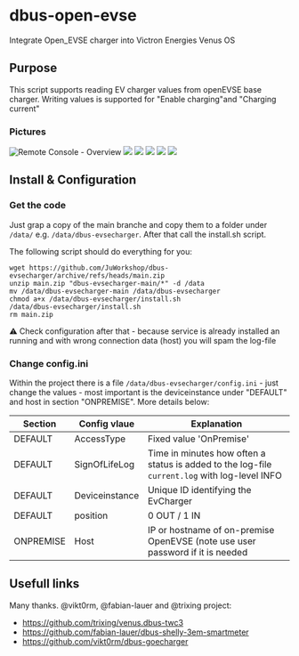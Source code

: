 # dbus-open-evse
Integrate Open_EVSE charger into Victron Energies Venus OS

## Purpose
This script supports reading EV charger values from openEVSE base charger. Writing values is supported for "Enable charging"and  "Charging current" 

### Pictures
![Remote Console - Overview](img/1-DeviceList.png) 
![](img/2-EVSE.png)
![](img/3-Device.png)
![](img/4-VRM_Portal.png)
![](img/5-VRM_Devices.png)
![](img/6-VRM_Graph.png)

## Install & Configuration
### Get the code
Just grap a copy of the main branche and copy them to a folder under `/data/` e.g. `/data/dbus-evsecharger`.
After that call the install.sh script.

The following script should do everything for you:
```
wget https://github.com/JuWorkshop/dbus-evsecharger/archive/refs/heads/main.zip
unzip main.zip "dbus-evsecharger-main/*" -d /data
mv /data/dbus-evsecharger-main /data/dbus-evsecharger
chmod a+x /data/dbus-evsecharger/install.sh
/data/dbus-evsecharger/install.sh
rm main.zip
```
⚠️ Check configuration after that - because service is already installed an running and with wrong connection data (host) you will spam the log-file

### Change config.ini
Within the project there is a file `/data/dbus-evsecharger/config.ini` - just change the values - most important is the deviceinstance under "DEFAULT" and host in section "ONPREMISE". More details below:

| Section  | Config vlaue | Explanation |
| ------------- | ------------- | ------------- |
| DEFAULT  | AccessType | Fixed value 'OnPremise' |
| DEFAULT  | SignOfLifeLog  | Time in minutes how often a status is added to the log-file `current.log` with log-level INFO |
| DEFAULT  | Deviceinstance | Unique ID identifying the EvCharger |
| DEFAULT  | position | 0 OUT / 1 IN |
| ONPREMISE  | Host | IP or hostname of on-premise OpenEVSE (note use user password if it is needed |


## Usefull links
Many thanks. @vikt0rm, @fabian-lauer and @trixing project:
- https://github.com/trixing/venus.dbus-twc3
- https://github.com/fabian-lauer/dbus-shelly-3em-smartmeter
- https://github.com/vikt0rm/dbus-goecharger

